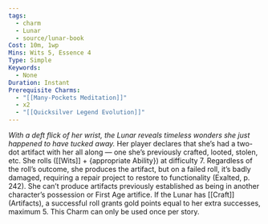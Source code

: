 ```yaml
---
tags:
  - charm
  - Lunar
  - source/lunar-book
Cost: 10m, 1wp
Mins: Wits 5, Essence 4
Type: Simple
Keywords:
  - None
Duration: Instant
Prerequisite Charms:
  - "[[Many-Pockets Meditation]]"
  - x2
  - "[[Quicksilver Legend Evolution]]"
---
```

*With a deft flick of her wrist, the Lunar reveals timeless wonders she just happened to have tucked away.*
Her player declares that she’s had a two-dot artifact with her all along — one she’s previously crafted, looted, stolen, etc. She rolls ([[Wits]] + {appropriate Ability}) at difficulty 7. Regardless of the roll’s outcome, she produces the artifact, but on a failed roll, it’s badly damaged, requiring a repair project to restore to functionality (Exalted, p. 242). She can’t produce artifacts previously established as being in another character’s possession or First Age artifice. If the Lunar has [[Craft]] (Artifacts), a successful roll grants gold points equal to her extra successes, maximum 5. This Charm can only be used once per story.
